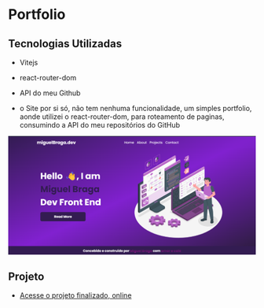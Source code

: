 # Portfolio 

## Tecnologias Utilizadas

- Vitejs
- react-router-dom
- API do meu Github

- o Site por si só, não tem nenhuma funcionalidade, um simples portfolio, aonde utilizei o react-router-dom, para roteamento de paginas, <br /> consumindo a API do meu repositórios do GitHub

<p align="center">
  <img alt="License" src="src/assets/Captura de tela 2023-11-28 072508.png" width:"100%">
</p>

## Projeto

- [Acesse o projeto finalizado, online](https://miguelhttp.github.io/projeto/)